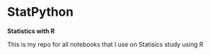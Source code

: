 # StatPython
**Statistics with R**

This is my repo for all notebooks that I use on Statisics study using R
